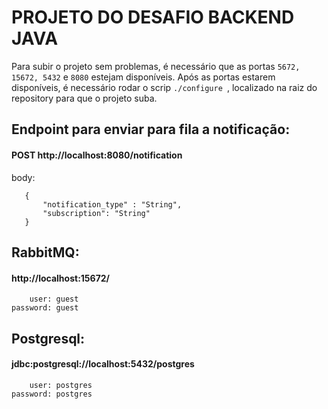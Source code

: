 # PROJETO DO DESAFIO BACKEND JAVA

Para subir o projeto sem problemas, é necessário que as portas ```5672, 15672, 5432``` e ```8080``` estejam disponíveis.
Após as portas estarem disponíveis, é necessário rodar o scrip ```./configure ```, localizado na raiz do repository para que o projeto suba.

## Endpoint para enviar para fila a notificação:
#### POST http://localhost:8080/notification

body: 
 ``` 
    {
	    "notification_type" : "String",
	    "subscription": "String"
    }
```
## RabbitMQ:
#### http://localhost:15672/
```
    user: guest
password: guest
```

## Postgresql:
#### jdbc:postgresql://localhost:5432/postgres
```
    user: postgres
password: postgres
```